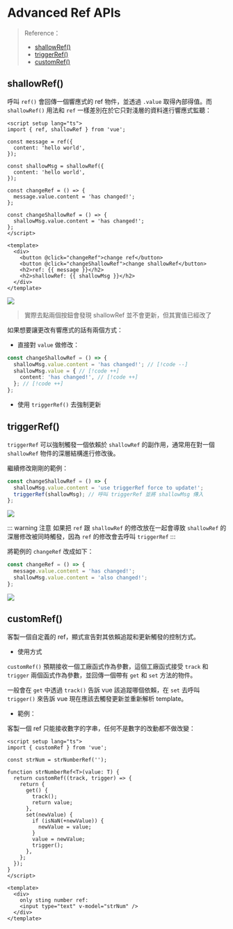 # Advanced Ref APIs

> Reference：
> - [shallowRef()](https://vuejs.org/api/reactivity-advanced.html#shallowref)
> - [triggerRef()](https://vuejs.org/api/reactivity-advanced.html#shallowref)
> - [customRef()](https://vuejs.org/api/reactivity-advanced.html#shallowref)

## shallowRef()

呼叫 `ref()` 會回傳一個響應式的 ref 物件，並透過 `.value` 取得內部得值。而 `shallowRef()` 用法和 `ref` 一樣差別在於它只對淺層的資料進行響應式監聽：

```vue:line-numbers
<script setup lang="ts">
import { ref, shallowRef } from 'vue';

const message = ref({
  content: 'hello world',
});

const shallowMsg = shallowRef({
  content: 'hello world',
});

const changeRef = () => {
  message.value.content = 'has changed!';
};

const changeShallowRef = () => {
  shallowMsg.value.content = 'has changed!';
};
</script>

<template>
  <div>
    <button @click="changeRef">change ref</button>
    <button @click="changeShallowRef">change shallowRef</button>
    <h2>ref: {{ message }}</h2>
    <h2>shallowRef: {{ shallowMsg }}</h2>
  </div>
</template>
```

![](https://i.imgur.com/mGtTlwL.gif)

> 實際去點兩個按鈕會發現 shallowRef 並不會更新，但其實值已經改了

如果想要讓更改有響應式的話有兩個方式：

- 直接對 `value` 做修改：

```ts
const changeShallowRef = () => {
  shallowMsg.value.content = 'has changed!'; // [!code --]
  shallowMsg.value = { // [!code ++]
    content: 'has changed!', // [!code ++]
  }; // [!code ++]
};
```

- 使用 `triggerRef()` 去強制更新

## triggerRef()

`triggerRef` 可以強制觸發一個依賴於 `shallowRef` 的副作用，通常用在對一個 `shallowRef` 物件的深層結構進行修改後。

繼續修改剛剛的範例：

```ts
const changeShallowRef = () => {
  shallowMsg.value.content = 'use triggerRef force to update!';
  triggerRef(shallowMsg); // 呼叫 triggerRef 並將 shallowMsg 傳入
};
```

![](https://i.imgur.com/KJ9efpE.gif)

::: warning 注意
如果把 `ref` 跟 `shallowRef` 的修改放在一起會導致 `shallowRef` 的深層修改被同時觸發，因為 `ref` 的修改會去呼叫 `triggerRef`
:::

將範例的 `changeRef` 改成如下：

```ts
const changeRef = () => {
  message.value.content = 'has changed!';
  shallowMsg.value.content = 'also changed!';
};
```

![](https://i.imgur.com/A0CWkDA.gif)

## customRef()

客製一個自定義的 ref，顯式宣告對其依賴追蹤和更新觸發的控制方式。

- 使用方式

`customRef()` 預期接收一個工廠函式作為參數，這個工廠函式接受 `track` 和 `trigger` 兩個函式作為參數，並回傳一個帶有 `get` 和 `set` 方法的物件。

一般會在 `get` 中透過 `track()` 告訴 vue 該追蹤哪個依賴，在 `set` 去呼叫 `trigger()` 來告訴 vue 現在應該去觸發更新並重新解析 template。

- 範例：

客製一個 ref 只能接收數字的字串，任何不是數字的改動都不做改變：

```vue:line-numbers
<script setup lang="ts">
import { customRef } from 'vue';

const strNum = strNumberRef('');

function strNumberRef<T>(value: T) {
  return customRef((track, trigger) => {
    return {
      get() {
        track();
        return value;
      },
      set(newValue) {
        if (isNaN(+newValue)) {
          newValue = value;
        }
        value = newValue;
        trigger();
      },
    };
  });
}
</script>

<template>
  <div>
    only sting number ref:
    <input type="text" v-model="strNum" />
  </div>
</template>
```

